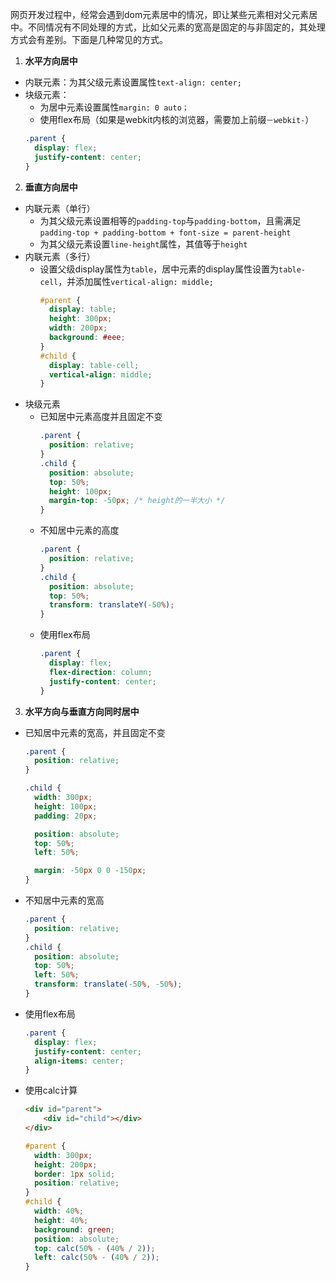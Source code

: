网页开发过程中，经常会遇到dom元素居中的情况，即让某些元素相对父元素居中。不同情况有不同处理的方式，比如父元素的宽高是固定的与非固定的，其处理方式会有差别。下面是几种常见的方式。
1. **水平方向居中**
  * 内联元素：为其父级元素设置属性`text-align: center;`
  * 块级元素：
    * 为居中元素设置属性`margin: 0 auto；`
    * 使用flex布局（如果是webkit内核的浏览器，需要加上前缀`－webkit-`）
    ```css
    .parent {
      display: flex;
      justify-content: center;
    }
    ```
2. **垂直方向居中**
  * 内联元素（单行）
    * 为其父级元素设置相等的`padding-top`与`padding-bottom`，且需满足`padding-top + padding-bottom + font-size = parent-height`
    * 为其父级元素设置`line-height`属性，其值等于`height`
  * 内联元素（多行）
    * 设置父级display属性为`table`，居中元素的display属性设置为`table-cell`，并添加属性`vertical-align: middle;`
      ```css
      #parent {
        display: table;
        height: 300px;
        width: 200px;
        background: #eee;
      }
      #child {
        display: table-cell;
        vertical-align: middle;
      }
      ```
  * 块级元素
    * 已知居中元素高度并且固定不变
      ```css
      .parent {
        position: relative;
      }
      .child {
        position: absolute;
        top: 50%;
        height: 100px;
        margin-top: -50px; /* height的一半大小 */
      }
      ```
    * 不知居中元素的高度
      ```css
      .parent {
        position: relative;
      }
      .child {
        position: absolute;
        top: 50%;
        transform: translateY(-50%);
      }         
      ```
    * 使用flex布局
      ```css
      .parent {
        display: flex;
        flex-direction: column;
        justify-content: center;
      }
      ```
3. **水平方向与垂直方向同时居中**
  * 已知居中元素的宽高，并且固定不变
    ```css
    .parent {
      position: relative;
    }

    .child {
      width: 300px;
      height: 100px;
      padding: 20px;

      position: absolute;
      top: 50%;
      left: 50%;

      margin: -50px 0 0 -150px;
    }
    ```
  * 不知居中元素的宽高
    ```css
    .parent {
      position: relative;
    }
    .child {
      position: absolute;
      top: 50%;
      left: 50%;
      transform: translate(-50%, -50%);
    }
    ```
  * 使用flex布局
    ```css
    .parent {
      display: flex;
      justify-content: center;
      align-items: center;
    }
    ```
  * 使用calc计算
    ```html
    <div id="parent">
        <div id="child"></div>
    </div>
    ```

    ```css
    #parent {
      width: 300px;
      height: 200px;
      border: 1px solid;
      position: relative;
    }
    #child {
      width: 40%;
      height: 40%;
      background: green;
      position: absolute;
      top: calc(50% - (40% / 2));
      left: calc(50% - (40% / 2));
    }
    ```
